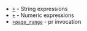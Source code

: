 - [`+`](https://www.gnu.org/software/coreutils/manual/html_node/String-expressions.html#index-_002b) - String expressions
- [`+`](https://www.gnu.org/software/coreutils/manual/html_node/Numeric-expressions.html#index-_002b-1) - Numeric expressions
- [`+page_range`](https://www.gnu.org/software/coreutils/manual/html_node/pr-invocation.html#index-_002bpage_005frange) - pr invocation
